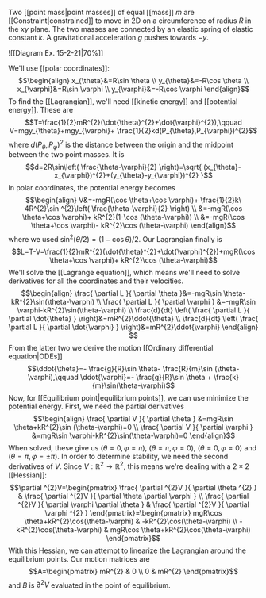 Two [[point mass|point masses]] of equal [[mass]] $m$ are [[Constraint|constrained]] to move in 2D on a circumference of radius $R$ in the $xy$ plane. The two masses are connected by an elastic spring of elastic constant $k$. A gravitational acceleration $g$ pushes towards $-y$.

![[Diagram Ex. 15-2-21|70%]]

We'll use [[polar coordinates]]:
$$\begin{align}
x_{\theta}&=R\sin \theta \\
y_{\theta}&=-R\cos \theta \\
x_{\varphi}&=R\sin \varphi \\
y_{\varphi}&=-R\cos \varphi
\end{align}$$
To find the [[Lagrangian]], we'll need [[kinetic energy]] and [[potential energy]]. These are
$$T=\frac{1}{2}mR^{2}(\dot{\theta}^{2}+\dot{\varphi}^{2}),\qquad V=mgy_{\theta}+mgy_{\varphi}+ \frac{1}{2}kd(P_{\theta},P_{\varphi})^{2}$$
where $d(P_{\theta},P_{\varphi})^{2}$ is the distance between the origin and the midpoint between the two point masses. It is
$$d=2R\sin\left( \frac{\theta-\varphi}{2} \right)=\sqrt{ (x_{\theta}-x_{\varphi})^{2}+(y_{\theta}-y_{\varphi})^{2} }$$
In polar coordinates, the potential energy becomes
$$\begin{align}
V&=-mgR(\cos \theta+\cos \varphi)+ \frac{1}{2}k\ 4R^{2}\sin ^{2}\left( \frac{\theta-\varphi}{2} \right) \\
&=-mgR(\cos \theta+\cos \varphi)+ kR^{2}(1-\cos (\theta-\varphi)) \\
&=-mgR(\cos \theta+\cos \varphi)- kR^{2}\cos (\theta-\varphi)
\end{align}$$
where we used $\sin ^{2}\left( \theta/2 \right)=(1-\cos\theta)/2$. Our Lagrangian finally is
$$L=T-V=\frac{1}{2}mR^{2}(\dot{\theta}^{2}+\dot{\varphi}^{2})+mgR(\cos \theta+\cos \varphi)+ kR^{2}\cos (\theta-\varphi)$$
We'll solve the [[Lagrange equation]], which means we'll need to solve derivatives for all the coordinates and their velocities.
$$\begin{align}
\frac{ \partial L }{ \partial \theta }&=-mgR\sin \theta-kR^{2}\sin(\theta-\varphi) \\
\frac{ \partial L }{ \partial \varphi } &=-mgR\sin \varphi-kR^{2}\sin(\theta-\varphi) \\
\frac{d}{dt} \left( \frac{ \partial L }{ \partial \dot{\theta} }  \right)&=mR^{2}\ddot{\theta} \\
\frac{d}{dt} \left( \frac{ \partial L }{ \partial \dot{\varphi} }  \right)&=mR^{2}\ddot{\varphi}
\end{align} $$
From the latter two we derive the motion [[Ordinary differential equation|ODEs]]
$$\ddot{\theta}=- \frac{g}{R}\sin \theta- \frac{R}{m}\sin (\theta-\varphi),\qquad \ddot{\varphi}=- \frac{g}{R}\sin \theta + \frac{k}{m}\sin(\theta-\varphi)$$
Now, for [[Equilibrium point|equilibrium points]], we can use minimize the potential energy. First, we need the partial derivatives
$$\begin{align}
\frac{ \partial V }{ \partial \theta } &=mgR\sin \theta+kR^{2}\sin (\theta-\varphi)=0 \\
\frac{ \partial V }{ \partial \varphi } &=mgR\sin \varphi-kR^{2}\sin(\theta-\varphi)=0
\end{align}$$
When solved, these give us $(\theta=0,\varphi=\pi)$, $(\theta=\pi,\varphi=0)$, $(\theta=0,\varphi=0)$ and $(\theta=\pi,\varphi=\pm \pi)$. In order to determine stability, we need the second derivatives of $V$. Since $V:\mathbb{R}^{2}\to \mathbb{R}^{2}$, this means we're dealing with a $2\times 2$ [[Hessian]]:
$$\partial ^{2}V=\begin{pmatrix}
\frac{ \partial ^{2}V }{ \partial \theta ^{2} }  & \frac{ \partial ^{2}V }{ \partial \theta \partial \varphi }  \\
\frac{ \partial ^{2}V }{ \partial \varphi \partial \theta } & \frac{ \partial ^{2}V }{ \partial \varphi ^{2} }
\end{pmatrix}=\begin{pmatrix}
mgR\cos \theta+kR^{2}\cos(\theta-\varphi) & -kR^{2}\cos(\theta-\varphi) \\
-kR^{2}\cos(\theta-\varphi) & mgR\cos \theta+kR^{2}\cos(\theta-\varphi)
\end{pmatrix}$$
With this Hessian, we can attempt to linearize the Lagrangian around the equilibrium points. Our motion matrices are
$$A=\begin{pmatrix}
mR^{2} & 0 \\
0 & mR^{2}
\end{pmatrix}$$
and $B$ is $\partial ^{2}V$ evaluated in the point of equilibrium.
